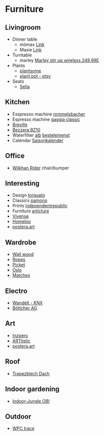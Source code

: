 # Furniture

## Livingroom

- Dinner table
  - mömax [Link](https://www.vidarholen.net/contents/blog/?p=904)
  - Masie [Link](https://www.themasie.com/de/)
- Turntable
  - marley
    [Marley stir up wireless 249,99E](https://www.thehouseofmarley.de/stir-it-up-wireless-1.html)
- Plants
  - [plantsome](https://www.plantsome.de/)
  - [plant pot - etsy](https://www.etsy.com/listing/933513376/indoor-plant-pot-willow)
- Seats
  - [Selia](https://kavehome.com/de/de/p/selia-stuhl-mit-antikem-nussbaumfinish)

## Kitchen

- Esspresso machine
  [rommelsbacher](https://www.rommelsbacher.de/de/kaffee-espresso-center-eks-3010.html)
- Espresso machine
  [gaggia classic](https://www.gaggia.de/manual-machines/new-classic/)
- [Breville](https://www.breville.com/us/en/products/espresso/bes920.html)
- [Bezzera BZ10](https://www.coffeecircle.com/de/p/bezzera-bz10-mit-eureka-mci)
- Waterfilter
  [alb](https://alb-filter.com/collections/trinkwasserfilter/products/alb-filter-untertisch-komplett-set)
  [bestelemenst](https://bestelements.de/de)
- Calendar
  [Saisonkalender](https://www.gemuese-der-saison.de/produktseite/wandkalender-obst-und-gem%C3%BCse-der-saison)

## Office

- [Wilkhan Rider](https://shop.wilkhahn.com/Rider-Stehhilfe/205) chair/bumper

## Interesting

- Design [torquato](https://www.torquato.de/)
- Classics [pamono](https://www.pamono.de/)
- Prints
  [independentrepublic](https://www.independentrepublic.it/collections/prints/products/sacred-profane-iii-4-prints-pack)
- Furniture [articture](https://articture.com)
- [Vivense](https://www.vivense.de/)
- [Homeloo](https://homeloo.com/shop/)
- [postera.art](postera.art)

## Wardrobe

- [Wall wood](https://www.etsy.com/de/listing/980757393/hangegarderobe-hannes-holz-o-hangende)
- [Ropes](https://www.etsy.com/cart/?show_cart=7839997436&ref=listing_page)
- [Picket](https://ikarus.de/picket-wandgarderobe.html)
- [Oslo](https://ikarus.de/oslo-garderobenhaken.html)
- [Matches](https://ikarus.de/matches-wandgarderobe.html)

## Electro

- [Wandelt - KNX](https://www.elektro-wandelt.de)
- [Böttcher AG](https://www.bueromarkt-ag.de)

## Art

- [Inzpero](https://inzpero.de/)
- [ARTlistic](https://artlistic.com)
- [postera.art](postera.art)

## Roof

- [Trapezblech Dach](https://www.trapezbleche.com)

## Indoor gardening

- [Indoor-Jungle OBI](https://www.obi.de/magazin/indoor-jungle)

## Outdoor

- [WPC trace](https://www.wpc-profi.com)
